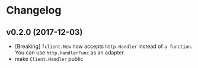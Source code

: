 # Changelog

## v0.2.0 (2017-12-03)
- [Breaking] `fclient.New` now accepts `http.Handler` instead of `a function`. You can use `http.HandlerFunc` as an adapter
- make `Client.Handler` public

